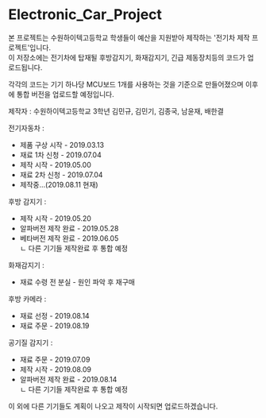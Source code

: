 # Electronic_Car_Project
본 프로젝트는 수원하이텍고등학교 학생들이 예산을 지원받아 제작하는 '전기차 제작 프로젝트'입니다. \
이 저장소에는 전기차에 탑재될 후방감지기, 화재감지기, 긴급 제동장치등의 코드가 업로드됩니다.

각각의 코드는 기기 하나당 MCU보드 1개를 사용하는 것을 기준으로 만들어졌으며 이후에 통합 버전을 업로드할 예정입니다.

제작자 : 수원하이텍고등학교 3학년 김민규, 김민기, 김종국, 남윤재, 배한결

전기자동차 : 
* 제품 구상 시작 - 2019.03.13
* 재료 1차 신청 - 2019.07.04
* 제작 시작 - 2019.05.00
* 재료 2차 신청 - 2019.07.04
* 제작중...(2019.08.11 현재)

후방 감지기 :
* 제작 시작 - 2019.05.20
* 알파버전 제작 완료 - 2019.05.28
* 베타버전 제작 완료 - 2019.06.05 \
  ㄴ 다른 기기들 제작완료 후 통합 예정

화재감지기 : 
* 재료 수령 전 분실 - 원인 파악 후 재구매

후방 카메라 : 
* 재료 선정 - 2019.08.14
* 재료 주문 - 2019.08.19

공기질 감지기 :
* 재료 주문 - 2019.07.09
* 제작 시작 - 2019.08.09
* 알파버전 제작 완료 - 2019.08.14 \
  ㄴ 다른 기기들 제작완료 후 통합 예정

이 외에 다른 기기들도 계획이 나오고 제작이 시작되면 업로드하겠습니다.
